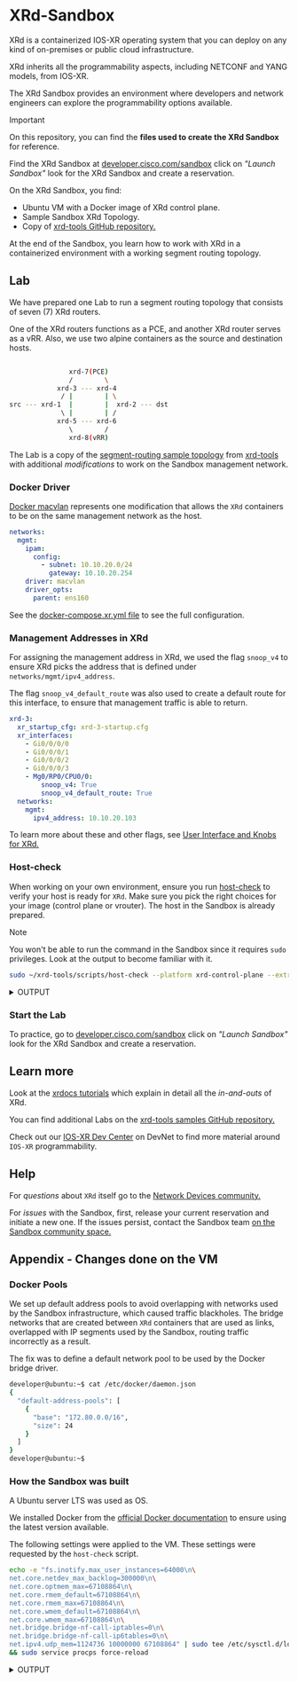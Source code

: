 # XRd-Sandbox

XRd is a containerized IOS-XR operating system that you can deploy on any kind of on-premises or public cloud infrastructure.

XRd inherits all the programmability aspects, including NETCONF and YANG models, from IOS-XR.

The XRd Sandbox provides an environment where developers and network engineers can explore the programmability options available.

> [!IMPORTANT]
> On this repository, you can find the **files used to create the XRd Sandbox** for reference.

Find the XRd Sandbox at [developer.cisco.com/sandbox](https://developer.cisco.com/site/sandbox/) click on _"Launch Sandbox"_ look for the XRd Sandbox and create a reservation.

On the XRd Sandbox, you find:

- Ubuntu VM with a Docker image of XRd control plane.
- Sample Sandbox XRd Topology.
- Copy of [xrd-tools GitHub repository.](https://github.com/ios-xr/xrd-tools/tree/main)

At the end of the Sandbox, you learn how to work with XRd in a containerized environment with a working segment routing topology.

## Lab

We have prepared one Lab to run a segment routing topology that consists of seven (7) XRd routers.

One of the XRd routers functions as a PCE, and another XRd router serves as a vRR. Also, we use two alpine containers as the source and destination hosts.

```bash

               xrd-7(PCE)
               /        \
            xrd-3 --- xrd-4
             / |        | \
src --- xrd-1  |        |  xrd-2 --- dst
             \ |        | /
            xrd-5 --- xrd-6
               \        /
               xrd-8(vRR)
```

The Lab is a copy of the [segment-routing sample topology](https://github.com/ios-xr/xrd-tools/tree/main/samples/xr_compose_topos/segment-routing) from [xrd-tools](https://github.com/ios-xr/xrd-tools) with additional _modifications_ to work on the Sandbox management network.

### Docker Driver

[Docker macvlan](https://docs.docker.com/engine/network/drivers/macvlan/) represents one modification that allows the `XRd` containers to be on the same management network as the host.

```yml
networks:
  mgmt:
    ipam:
      config:
        - subnet: 10.10.20.0/24
          gateway: 10.10.20.254
    driver: macvlan
    driver_opts:
      parent: ens160
```

See the [docker-compose.xr.yml file](docker-compose.xr.yml#L186) to see the full configuration.

### Management Addresses in XRd

For assigning the management address in XRd, we used the flag `snoop_v4` to ensure XRd picks the address that is defined under `networks/mgmt/ipv4_address`.

The flag `snoop_v4_default_route` was also used to create a default route for this interface, to ensure that management traffic is able to return.

```yml
xrd-3:
  xr_startup_cfg: xrd-3-startup.cfg
  xr_interfaces:
    - Gi0/0/0/0
    - Gi0/0/0/1
    - Gi0/0/0/2
    - Gi0/0/0/3
    - Mg0/RP0/CPU0/0:
        snoop_v4: True
        snoop_v4_default_route: True
  networks:
    mgmt:
      ipv4_address: 10.10.20.103
```

To learn more about these and other flags, see [User Interface and Knobs for XRd.](https://xrdocs.io/virtual-routing/tutorials/2022-08-25-user-interface-and-knobs-for-xrd/#interface-specification)

### Host-check

When working on your own environment, ensure you run [host-check](https://github.com/ios-xr/xrd-tools/blob/main/scripts/host-check) to verify your host is ready for `XRd`. Make sure you pick the right choices for your image (control plane or vrouter). The host in the Sandbox is already prepared.

> [!NOTE]
> You won't be able to run the command in the Sandbox since it requires `sudo` privileges. Look at the output to become familiar with it.

```bash
sudo ~/xrd-tools/scripts/host-check --platform xrd-control-plane --extra-checks docker --extra-checks xr-compose
```

<details>
<summary>OUTPUT</summary>

```bash
developer@ubuntu:~$ sudo ~/xrd-tools/scripts/host-check --platform xrd-control-plane --extra-checks docker --extra-checks xr-compose
==============================
Platform checks - xrd-control-plane
==============================
 PASS -- CPU architecture (x86_64)
 PASS -- CPU cores (10)
 PASS -- Kernel version (5.15)
 PASS -- Base kernel modules
         Installed module(s): dummy, nf_tables
 INFO -- Cgroups
         Cgroups v2 is in use - this is not supported for production environments.
 PASS -- Inotify max user instances
         64000 - this is expected to be sufficient for 16 XRd instance(s).
 PASS -- Inotify max user watches
         249493 - this is expected to be sufficient for 62 XRd instance(s).
 PASS -- Socket kernel parameters (valid settings)
 PASS -- UDP kernel parameters (valid settings)
 INFO -- Core pattern (core files managed by the host)
 PASS -- ASLR (full randomization)
 WARN -- Linux Security Modules
         AppArmor is enabled. XRd is currently unable to run with the
         default docker profile, but can be run with
         '--security-opt apparmor=unconfined' or equivalent.
         However, some features might not work, such as ZTP.
 PASS -- Kernel module parameters
         Kernel modules loaded with expected parameters.
 PASS -- RAM
         Available RAM is 30.6 GiB.
         This is estimated to be sufficient for 15 XRd instance(s), although memory
         usage depends on the running configuration.
         Note that any swap that may be available is not included.

==============================
Extra checks
==============================

xr-compose checks
-----------------------
 PASS -- docker-compose (version 2.24.0)
 PASS -- PyYAML (installed)
 FAIL -- Bridge iptables
         For xr-compose to be able to use Docker bridges, bridge IP tables must
         be disabled. Note that there may be security considerations associated
         with doing so.
         Bridge IP tables can be disabled by setting the kernel parameters
         net.bridge.bridge-nf-call-iptables and net.bridge.bridge-nf-call-ip6tables
         to 0. These can be modified by adding 'net.bridge.bridge-nf-call-iptables=0'
         and 'net.bridge.bridge-nf-call-ip6tables=0' to /etc/sysctl.conf or in a
         dedicated conf file under /etc/sysctl.d/.
         For a temporary fix, run:
           sysctl -w net.bridge.bridge-nf-call-iptables=0
           sysctl -w net.bridge.bridge-nf-call-ip6tables=0

============================================================================
!! One or more platform checks resulted in a warning, see warnings above !!
----------------------------------------------------------------------------
Extra checks failed: xr-compose
============================================================================
developer@ubuntu:~$
```

</details>

### Start the Lab

To practice, go to [developer.cisco.com/sandbox](https://developer.cisco.com/site/sandbox/) click on _"Launch Sandbox"_ look for the XRd Sandbox and create a reservation.

## Learn more

Look at the [xrdocs tutorials](https://xrdocs.io/virtual-routing/tutorials/) which explain in detail all the _in-and-outs_ of XRd.

You can find additional Labs on the [xrd-tools samples GitHub repository.](https://github.com/ios-xr/xrd-tools/tree/main/samples/xr_compose_topos)

Check out our [IOS-XR Dev Center](https://developer.cisco.com/site/ios-xr/) on DevNet to find more material around `IOS-XR` programmability.

## Help

For _questions_ about `XRd` itself go to the [Network Devices community.](https://community.cisco.com/t5/network-devices/bd-p/disc-dev-network-devices)

For _issues_ with the Sandbox, first, release your current reservation and initiate a new one. If the issues persist, contact the Sandbox team [on the Sandbox community space.](https://communities.cisco.com/community/developer/sandbox)

## Appendix - Changes done on the VM

### Docker Pools

We set up default address pools to avoid overlapping with networks used by the Sandbox infrastructure, which caused traffic blackholes. The bridge networks that are created between `XRd` containers that are used as links, overlapped with IP segments used by the Sandbox, routing traffic incorrectly as a result.

The fix was to define a default network pool to be used by the Docker bridge driver.

```bash
developer@ubuntu:~$ cat /etc/docker/daemon.json
{
  "default-address-pools": [
    {
      "base": "172.80.0.0/16",
      "size": 24
    }
  ]
}
developer@ubuntu:~$
```

### How the Sandbox was built

A Ubuntu server LTS was used as OS.

We installed Docker from the [official Docker documentation](https://docs.docker.com/engine/install/ubuntu/) to ensure using the latest version available.

The following settings were applied to the VM. These settings were requested by the `host-check` script.

```bash
echo -e "fs.inotify.max_user_instances=64000\n\
net.core.netdev_max_backlog=300000\n\
net.core.optmem_max=67108864\n\
net.core.rmem_default=67108864\n\
net.core.rmem_max=67108864\n\
net.core.wmem_default=67108864\n\
net.core.wmem_max=67108864\n\
net.bridge.bridge-nf-call-iptables=0\n\
net.bridge.bridge-nf-call-ip6tables=0\n\
net.ipv4.udp_mem=1124736 10000000 67108864" | sudo tee /etc/sysctl.d/local.conf \
&& sudo service procps force-reload
```

<details>
<summary>OUTPUT</summary>

```bash
developer@ubuntu:~/xrd-tools/scripts$ cat /etc/sysctl.d/local.conf
fs.inotify.max_user_instances=64000
net.core.netdev_max_backlog=300000
net.core.optmem_max=67108864
net.core.rmem_default=67108864
net.core.rmem_max=67108864
net.core.wmem_default=67108864
net.core.wmem_max=67108864
net.bridge.bridge-nf-call-iptables=0
net.bridge.bridge-nf-call-ip6tables=0
net.ipv4.udp_mem=1124736 10000000 67108864
```

</details>
